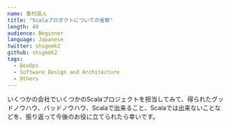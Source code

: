 ```yaml
---
name: 重村道人
title: "Scalaプロダクトについての省察"
length: 40
audience: Beginner
language: Japanese
twitter: shigemk2
github: shigemk2
tags:
  - DevOps
  - Software Design and Architecture
  - Others
---
```

いくつかの会社でいくつかのScalaプロジェクトを担当してみて、得られたグッドノウハウ、バッドノウハウ、Scalaで出来ること、Scalaでは出来ないことなどを、振り返って今後のお役に立てられたら幸いです。